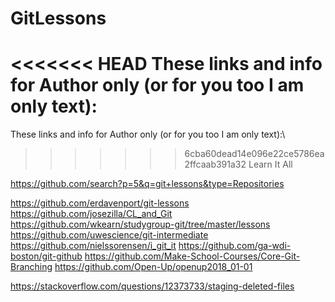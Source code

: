 # GitLessons


<<<<<<< HEAD
These links and info for Author only (or for you too I am only text):<br>
=======

These links and info for Author only (or for you too I am only text):\
>>>>>>> 6cba60dead14e096e22ce5786ea2ffcaab391a32
Learn It All

https://github.com/search?p=5&q=git+lessons&type=Repositories

https://github.com/erdavenport/git-lessons
https://github.com/josezilla/CL_and_Git
https://github.com/wkearn/studygroup-git/tree/master/lessons
https://github.com/uwescience/git-intermediate
https://github.com/nielssorensen/i_git_it
https://github.com/ga-wdi-boston/git-github
https://github.com/Make-School-Courses/Core-Git-Branching
https://github.com/Open-Up/openup2018_01-01

https://stackoverflow.com/questions/12373733/staging-deleted-files
